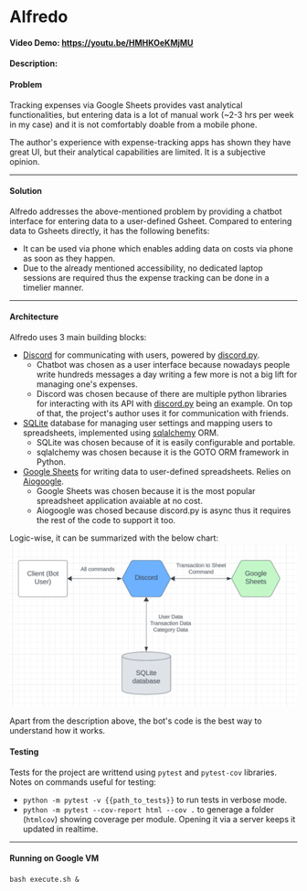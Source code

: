# Alfredo
#### Video Demo: <https://youtu.be/HMHKOeKMjMU>
#### Description:

#### Problem
Tracking expenses via Google Sheets provides vast analytical functionalities, but entering data is a lot of manual work (~2-3 hrs per week in my case) and it is not comfortably doable from a mobile phone.

The author's experience with expense-tracking apps has shown they have great UI, but their analytical capabilities are limited. It is a subjective opinion.

---

#### Solution
Alfredo addresses the above-mentioned problem by providing a chatbot interface for entering data to a user-defined Gsheet. Compared to entering data to Gsheets directly, it has the following benefits:

- It can be used via phone which enables adding data on costs via phone as soon as they happen.
- Due to the already mentioned accessibility, no dedicated laptop sessions are required thus the expense tracking can be done in a timelier manner.

---

#### Architecture
Alfredo uses 3 main building blocks:
- [Discord](https://discord.com/) for communicating with users, powered by [discord.py](https://discordpy.readthedocs.io/en/stable/).
    - Chatbot was chosen as a user interface because nowadays people write hundreds messages a day writing a few more is not a big lift for managing one's expenses.
    - Discord was chosen because of there are multiple python libraries for interacting with its API with [discord.py](https://discordpy.readthedocs.io/en/stable/) being an example. On top of that, the project's author uses it for communication with friends.
- [SQLite](https://www.sqlite.org/index.html) database for managing user settings and mapping users to spreadsheets, implemented using [sqlalchemy](https://www.sqlalchemy.org/) ORM.
    - SQLite was chosen because of it is easily configurable and portable.
    - sqlalchemy was chosen because it is the GOTO ORM framework in Python.
- [Google Sheets](https://docs.google.com/spreadsheets) for writing data to user-defined spreadsheets. Relies on [Aiogoogle](https://aiogoogle.readthedocs.io/en/latest/).
    - Google Sheets was chosen because it is the most popular spreadsheet application avaiable at no cost.
    - Aiogoogle was chosed because discord.py is async thus it requires the rest of the code to support it too.

Logic-wise, it can be summarized with the below chart:<br>![Alfredo Bot Logic TLDR](https://github.com/Lifeissimple-zxc/random_stuff/blob/main/Alfredo%20TLDR.png)<br>

Apart from the description above, the bot's code is the best way to understand how it works.

#### Testing
Tests for the project are writtend using `pytest` and `pytest-cov` libraries. Notes on commands useful for testing:

- `python -m pytest -v {{path_to_tests}}` to run tests in verbose mode.
- `python -m pytest --cov-report html --cov .` to generage a folder (`htmlcov`) showing coverage per module. Opening it via a server keeps it updated in realtime.

---

#### Running on Google VM

`bash execute.sh &`


